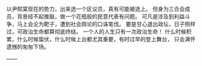 以尹熙棠现在的势力，出来选一个区议员，真有可能被选上。
但身为三合会成员，背景经不起推敲，做一个花瓶般的民意代表有问题。
可凡是涉及到利益斗争，马上会沦为靶子，遭到社会舆论的口诛笔伐。
要是甘心退出政坛，日子照样过，可政治生命都算彻底终结。
一个人的人生只有一次政治生命！
什么时候积累，什么时候蛰伏，什么时候上台都尤其重要，有时过早的登上舞台，
只会满怀遗憾的匆匆下场。

——

